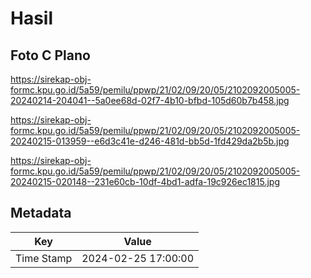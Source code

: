 # Hasil

## Foto C Plano

https://sirekap-obj-formc.kpu.go.id/5a59/pemilu/ppwp/21/02/09/20/05/2102092005005-20240214-204041--5a0ee68d-02f7-4b10-bfbd-105d60b7b458.jpg

https://sirekap-obj-formc.kpu.go.id/5a59/pemilu/ppwp/21/02/09/20/05/2102092005005-20240215-013959--e6d3c41e-d246-481d-bb5d-1fd429da2b5b.jpg

https://sirekap-obj-formc.kpu.go.id/5a59/pemilu/ppwp/21/02/09/20/05/2102092005005-20240215-020148--231e60cb-10df-4bd1-adfa-19c926ec1815.jpg


## Metadata

| Key        | Value               |
| ---------- | ------------------- |
| Time Stamp | 2024-02-25 17:00:00 |



